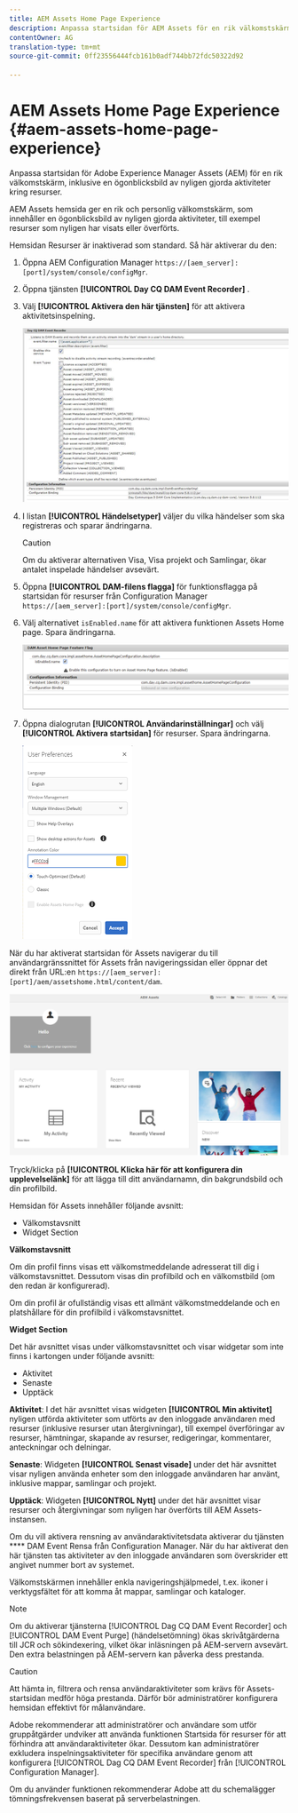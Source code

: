 ```yaml
---
title: AEM Assets Home Page Experience
description: Anpassa startsidan för AEM Assets för en rik välkomstskärm, inklusive en ögonblicksbild av nyligen gjorda aktiviteter kring resurser.
contentOwner: AG
translation-type: tm+mt
source-git-commit: 0ff23556444fcb161b0adf744bb72fdc50322d92

---
```



# AEM Assets Home Page Experience {#aem-assets-home-page-experience}

Anpassa startsidan för Adobe Experience Manager Assets (AEM) för en rik välkomstskärm, inklusive en ögonblicksbild av nyligen gjorda aktiviteter kring resurser.

AEM Assets hemsida ger en rik och personlig välkomstskärm, som innehåller en ögonblicksbild av nyligen gjorda aktiviteter, till exempel resurser som nyligen har visats eller överförts.

Hemsidan Resurser är inaktiverad som standard. Så här aktiverar du den:

1. Öppna AEM Configuration Manager `https://[aem_server]:[port]/system/console/configMgr`.
1. Öppna tjänsten **[!UICONTROL Day CQ DAM Event Recorder]** .
1. Välj **[!UICONTROL Aktivera den här tjänsten]** för att aktivera aktivitetsinspelning.

   ![chlimage_1-250](assets/chlimage_1-250.png)

1. I listan **[!UICONTROL Händelsetyper]** väljer du vilka händelser som ska registreras och sparar ändringarna.

   >[!CAUTION]
   >
   >Om du aktiverar alternativen Visa, Visa projekt och Samlingar, ökar antalet inspelade händelser avsevärt.

1. Öppna **[!UICONTROL DAM-filens flagga]** för funktionsflagga på startsidan för resurser från Configuration Manager `https://[aem_server]:[port]/system/console/configMgr`.
1. Välj alternativet `isEnabled.name` för att aktivera funktionen Assets Home page. Spara ändringarna.

   ![chlimage_1-251](assets/chlimage_1-251.png)

1. Öppna dialogrutan **[!UICONTROL Användarinställningar]** och välj **[!UICONTROL Aktivera startsidan]** för resurser. Spara ändringarna.

   ![Aktivera startsidan för resurser i dialogrutan Användarinställningar](assets/Annotation-color.png)

När du har aktiverat startsidan för Assets navigerar du till användargränssnittet för Assets från navigeringssidan eller öppnar det direkt från URL:en `https://[aem_server]:[port]/aem/assetshome.html/content/dam`.

![konfigurera Experience link i Assets-användargränssnittet](assets/config-experience-link.png)

Tryck/klicka på **[!UICONTROL Klicka här för att konfigurera din upplevelselänk]** för att lägga till ditt användarnamn, din bakgrundsbild och din profilbild.

Hemsidan för Assets innehåller följande avsnitt:

* Välkomstavsnitt
* Widget Section

**Välkomstavsnitt**

Om din profil finns visas ett välkomstmeddelande adresserat till dig i välkomstavsnittet. Dessutom visas din profilbild och en välkomstbild (om den redan är konfigurerad).

Om din profil är ofullständig visas ett allmänt välkomstmeddelande och en platshållare för din profilbild i välkomstavsnittet.

**Widget Section**

Det här avsnittet visas under välkomstavsnittet och visar widgetar som inte finns i kartongen under följande avsnitt:

* Aktivitet
* Senaste
* Upptäck

**Aktivitet**: I det här avsnittet visas widgeten **[!UICONTROL Min aktivitet]** nyligen utförda aktiviteter som utförts av den inloggade användaren med resurser (inklusive resurser utan återgivningar), till exempel överföringar av resurser, hämtningar, skapande av resurser, redigeringar, kommentarer, anteckningar och delningar.

**Senaste**: Widgeten **[!UICONTROL Senast visade]** under det här avsnittet visar nyligen använda enheter som den inloggade användaren har använt, inklusive mappar, samlingar och projekt.

**Upptäck**: Widgeten **[!UICONTROL Nytt]** under det här avsnittet visar resurser och återgivningar som nyligen har överförts till AEM Assets-instansen.

Om du vill aktivera rensning av användaraktivitetsdata aktiverar du tjänsten **** DAM Event Rensa från Configuration Manager. När du har aktiverat den här tjänsten tas aktiviteter av den inloggade användaren som överskrider ett angivet nummer bort av systemet.

Välkomstskärmen innehåller enkla navigeringshjälpmedel, t.ex. ikoner i verktygsfältet för att komma åt mappar, samlingar och kataloger.

>[!NOTE]
>
>Om du aktiverar tjänsterna [!UICONTROL Dag CQ DAM Event Recorder] och [!UICONTROL DAM Event Purge] (händelsetömning) ökas skrivåtgärderna till JCR och sökindexering, vilket ökar inläsningen på AEM-servern avsevärt. Den extra belastningen på AEM-servern kan påverka dess prestanda.

>[!CAUTION]
>
>Att hämta in, filtrera och rensa användaraktiviteter som krävs för Assets-startsidan medför höga prestanda. Därför bör administratörer konfigurera hemsidan effektivt för målanvändare.
>
>Adobe rekommenderar att administratörer och användare som utför gruppåtgärder undviker att använda funktionen Startsida för resurser för att förhindra att användaraktiviteter ökar. Dessutom kan administratörer exkludera inspelningsaktiviteter för specifika användare genom att konfigurera [!UICONTROL Dag CQ DAM Event Recorder] från [!UICONTROL Configuration Manager].
>
>Om du använder funktionen rekommenderar Adobe att du schemalägger tömningsfrekvensen baserat på serverbelastningen.
